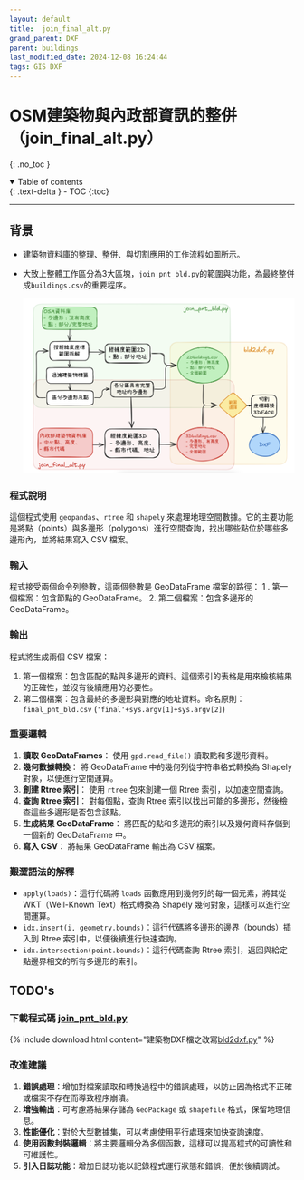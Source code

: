 ```yaml
---
layout: default
title:  join_final_alt.py
grand_parent: DXF
parent: buildings
last_modified_date: 2024-12-08 16:24:44
tags: GIS DXF
---
```


# OSM建築物與內政部資訊的整併（join_final_alt.py）

{: .no_toc }

<details open markdown="block">
  <summary>
    Table of contents
  </summary>
  {: .text-delta }
- TOC
{:toc}
</details>

---

## 背景

- 建築物資料庫的整理、整併、與切割應用的工作流程如圖所示。
- 大致上整體工作區分為3大區塊，`join_pnt_bld.py`的範圍與功能，為最終整併成`buildings.csv`的重要程序。

  ![alt text](./pngs/image-1.png)

### 程式說明

這個程式使用 `geopandas`、`rtree` 和 `shapely` 來處理地理空間數據。它的主要功能是將點（points）與多邊形（polygons）進行空間查詢，找出哪些點位於哪些多邊形內，並將結果寫入 CSV 檔案。

### 輸入

程式接受兩個命令列參數，這兩個參數是 GeoDataFrame 檔案的路徑：
1
. 第一個檔案：包含節點的 GeoDataFrame。
2. 第二個檔案：包含多邊形的 GeoDataFrame。

### 輸出

程式將生成兩個 CSV 檔案：

1. 第一個檔案：包含匹配的點與多邊形的資料。這個索引的表格是用來檢核結果的正確性，並沒有後續應用的必要性。
2. 第二個檔案：包含最終的多邊形與對應的地址資料。命名原則：`final_pnt_bld.csv` (`'final'+sys.argv[1]+sys.argv[2]`)

### 重要邏輯

1. **讀取 GeoDataFrames**：
   使用 `gpd.read_file()` 讀取點和多邊形資料。
2. **幾何數據轉換**：
   將 GeoDataFrame 中的幾何列從字符串格式轉換為 Shapely 對象，以便進行空間運算。
3. **創建 Rtree 索引**：
   使用 `rtree` 包來創建一個 Rtree 索引，以加速空間查詢。
4. **查詢 Rtree 索引**：
   對每個點，查詢 Rtree 索引以找出可能的多邊形，然後檢查這些多邊形是否包含該點。
5. **生成結果 GeoDataFrame**：
   將匹配的點和多邊形的索引以及幾何資料存儲到一個新的 GeoDataFrame 中。
6. **寫入 CSV**：
   將結果 GeoDataFrame 輸出為 CSV 檔案。

### 艱澀語法的解釋

- `apply(loads)`：這行代碼將 `loads` 函數應用到幾何列的每一個元素，將其從 WKT（Well-Known Text）格式轉換為 Shapely 幾何對象，這樣可以進行空間運算。  
- `idx.insert(i, geometry.bounds)`：這行代碼將多邊形的邊界（bounds）插入到 Rtree 索引中，以便後續進行快速查詢。
- `idx.intersection(point.bounds)`：這行代碼查詢 Rtree 索引，返回與給定點邊界相交的所有多邊形的索引。

## TODO's

### 下載程式碼 [join_pnt_bld.py](./pys/join_pnt_bld.py)

{% include download.html content="建築物DXF檔之改寫[bld2dxf.py](./pys/join_pnt_bld.py)" %}

### 改進建議

1. **錯誤處理**：增加對檔案讀取和轉換過程中的錯誤處理，以防止因為格式不正確或檔案不存在而導致程序崩潰。
2. **增強輸出**：可考慮將結果存儲為 `GeoPackage` 或 `shapefile` 格式，保留地理信息。
3. **性能優化**：對於大型數據集，可以考慮使用平行處理來加快查詢速度。
4. **使用函數封裝邏輯**：將主要邏輯分為多個函數，這樣可以提高程式的可讀性和可維護性。
5. **引入日誌功能**：增加日誌功能以記錄程式運行狀態和錯誤，便於後續調試。
